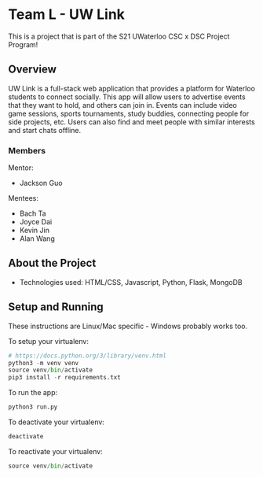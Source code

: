 # Team L - UW Link

This is a project that is part of the S21 UWaterloo CSC x DSC Project Program! 

## Overview

UW Link is a full-stack web application that provides a platform for Waterloo students to connect socially. This app will allow users to advertise events that they want to hold, and others can join in. Events can include video game sessions, sports tournaments, study buddies, connecting people for side projects, etc. Users can also find and meet people with similar interests and start chats offline.

### Members
Mentor:
- Jackson Guo

Mentees:
- Bach Ta
- Joyce Dai
- Kevin Jin
- Alan Wang

## About the Project

- Technologies used: HTML/CSS, Javascript, Python, Flask, MongoDB

## Setup and Running

These instructions are Linux/Mac specific - Windows probably works too.

To setup your virtualenv:
```python
# https://docs.python.org/3/library/venv.html
python3 -m venv venv
source venv/bin/activate
pip3 install -r requirements.txt
```

To run the app:
```python
python3 run.py
```

To deactivate your virtualenv:
```python
deactivate
```

To reactivate your virtualenv:
```python
source venv/bin/activate
```
